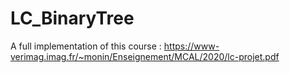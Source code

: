 # LC_BinaryTree
A full implementation of this course : https://www-verimag.imag.fr/~monin/Enseignement/MCAL/2020/lc-projet.pdf

